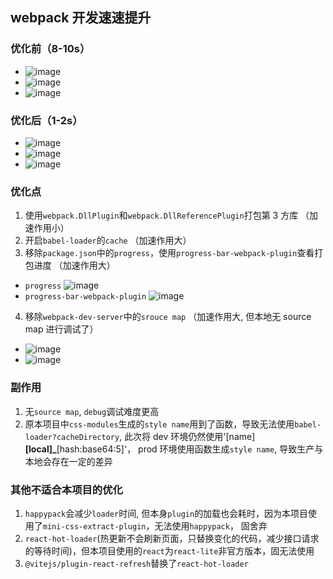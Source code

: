 ## webpack 开发速速提升

### 优化前（8-10s）

- ![image](/uploads/4786715cbe012e72ea782f71d2ac4f19/image.png)
- ![image](/uploads/74fd2318c0b25f03ebd83ef13b01e7a1/image.png)
- ![image](/uploads/975184eb73bbd0a061256aabc62124c3/image.png)

### 优化后（1-2s）

- ![image](/uploads/cd5eb57a1e07360749de6e07e4ec3ad4/image.png)
- ![image](/uploads/2887d20700dde899f21880f733eba07c/image.png)
- ![image](/uploads/12ec1d6daef8b5de5b426131ce5ffa28/image.png)

### 优化点

1. 使用`webpack.DllPlugin`和`webpack.DllReferencePlugin`打包第 3 方库 （加速作用小）
2. 开启`babel-loader`的`cache` （加速作用大）
3. 移除`package.json`中的`progress`，使用`progress-bar-webpack-plugin`查看打包进度 （加速作用大）

- `progress`
  ![image](/uploads/5181f2a0bf0b7cea354ea8b7b57f3e2d/image.png)
- `progress-bar-webpack-plugin`
  ![image](/uploads/aeff2642b1dae1dbf9ecf06714bfbacb/image.png)

4. 移除`webpack-dev-server`中的`srouce map` （加速作用大, 但本地无 source map 进行调试了）

- ![image](/uploads/f35b7671fa57901a77f1ea8bb3e7d325/image.png)
- ![image](/uploads/dfd95e902922835983fef5b4de3e96b3/image.png)

### 副作用

1. 无`source map`, `debug`调试难度更高
2. 原本项目中`css-modules`生成的`style name`用到了函数，导致无法使用`babel-loader?cacheDirectory`, 此次将 dev 环境仍然使用'[name]**[local]\_**[hash:base64:5]'， prod 环境使用函数生成`style name`, 导致生产与本地会存在一定的差异

### 其他不适合本项目的优化

1. `happypack`会减少`loader`时间, 但本身`plugin`的加载也会耗时，因为本项目使用了`mini-css-extract-plugin`，无法使用`happypack`， 固舍弃
2. `react-hot-loader`(热更新不会刷新页面，只替换变化的代码，减少接口请求的等待时间)，但本项目使用的`react`为`react-lite`非官方版本，固无法使用
3. `@vitejs/plugin-react-refresh`替换了`react-hot-loader`
